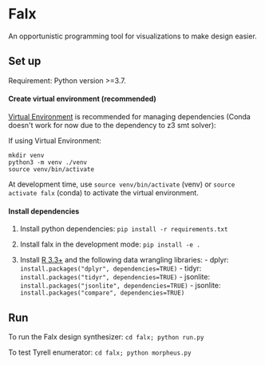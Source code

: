# Falx

An opportunistic programming tool for visualizations to make design easier.

## Set up

Requirement: Python version >=3.7.

#### Create virtual environment (recommended)

[Virtual Environment](<https://docs.python.org/3/library/venv.html>) is recommended for managing dependencies (Conda doesn't work for now due to the dependency to z3 smt solver):

If using Virtual Environment:

   ```
   mkdir venv
   python3 -m venv ./venv
   source venv/bin/activate
   ```
   
At development time, use `source venv/bin/activate` (venv) or `source activate falx` (conda) to activate the virtual environment.

#### Install dependencies

1. Install python dependencies: `pip install -r requirements.txt`

2. Install falx in the development mode: `pip install -e .`

3. Install [R 3.3+](https://cran.r-project.org/bin/macosx/R-3.5.2.pkg) and the following data wrangling libraries:
       - dplyr: `install.packages("dplyr", dependencies=TRUE)`
       - tidyr: `install.packages("tidyr", dependencies=TRUE)`
       - jsonlite: `install.packages("jsonlite", dependencies=TRUE)`
       - jsonlite: `install.packages("compare", dependencies=TRUE)`

## Run

To run the Falx design synthesizer: `cd falx; python run.py`

To test Tyrell enumerator: `cd falx; python morpheus.py`